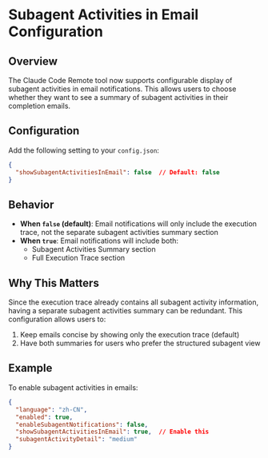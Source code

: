 # Subagent Activities in Email Configuration

## Overview

The Claude Code Remote tool now supports configurable display of subagent activities in email notifications. This allows users to choose whether they want to see a summary of subagent activities in their completion emails.

## Configuration

Add the following setting to your `config.json`:

```json
{
  "showSubagentActivitiesInEmail": false  // Default: false
}
```

## Behavior

- **When `false` (default)**: Email notifications will only include the execution trace, not the separate subagent activities summary section
- **When `true`**: Email notifications will include both:
  - Subagent Activities Summary section
  - Full Execution Trace section

## Why This Matters

Since the execution trace already contains all subagent activity information, having a separate subagent activities summary can be redundant. This configuration allows users to:

1. Keep emails concise by showing only the execution trace (default)
2. Have both summaries for users who prefer the structured subagent view

## Example

To enable subagent activities in emails:

```json
{
  "language": "zh-CN",
  "enabled": true,
  "enableSubagentNotifications": false,
  "showSubagentActivitiesInEmail": true,  // Enable this
  "subagentActivityDetail": "medium"
}
```